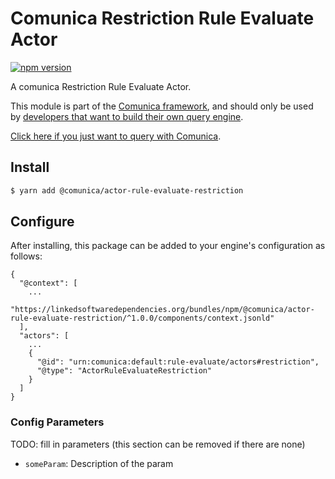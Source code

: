 # Comunica Restriction Rule Evaluate Actor

[![npm version](https://badge.fury.io/js/%40comunica%2Factor-rule-evaluate-restriction.svg)](https://www.npmjs.com/package/@comunica/actor-rule-evaluate-restriction)

A comunica Restriction Rule Evaluate Actor.

This module is part of the [Comunica framework](https://github.com/comunica/comunica),
and should only be used by [developers that want to build their own query engine](https://comunica.dev/docs/modify/).

[Click here if you just want to query with Comunica](https://comunica.dev/docs/query/).

## Install

```bash
$ yarn add @comunica/actor-rule-evaluate-restriction
```

## Configure

After installing, this package can be added to your engine's configuration as follows:
```text
{
  "@context": [
    ...
    "https://linkedsoftwaredependencies.org/bundles/npm/@comunica/actor-rule-evaluate-restriction/^1.0.0/components/context.jsonld"  
  ],
  "actors": [
    ...
    {
      "@id": "urn:comunica:default:rule-evaluate/actors#restriction",
      "@type": "ActorRuleEvaluateRestriction"
    }
  ]
}
```

### Config Parameters

TODO: fill in parameters (this section can be removed if there are none)

* `someParam`: Description of the param
